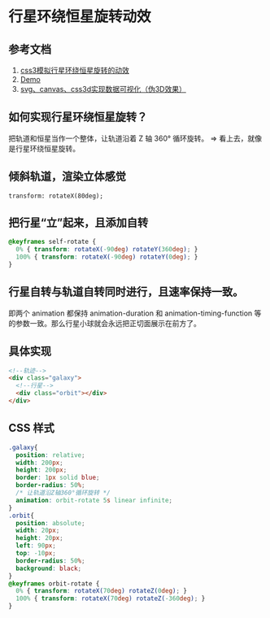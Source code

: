 # 行星环绕恒星旋转动效

## 参考文档
1. [css3模拟行星环绕恒星旋转的动效](https://www.jianshu.com/p/2b85973ad1ed)
2. [Demo](https://codepen.io/shawnfung/pen/zJVKdY)
3. [svg、canvas、css3d实现数据可视化（伪3D效果）](https://juejin.im/post/5b690a66f265da0f820254bd)

## 如何实现行星环绕恒星旋转？
把轨道和恒星当作一个整体，让轨道沿着 Z 轴 360° 循环旋转。 => 看上去，就像是行星环绕恒星旋转。

## 倾斜轨道，渲染立体感觉
```
transform: rotateX(80deg);
```

## 把行星“立”起来，且添加自转
```css
@keyframes self-rotate {
  0% { transform: rotateX(-90deg) rotateY(360deg); }
  100% { transform: rotateX(-90deg) rotateY(0deg); } 
}
```

## 行星自转与轨道自转同时进行，且速率保持一致。
即两个 animation 都保持 animation-duration 和 animation-timing-function 等的参数一致。那么行星小球就会永远把正切面展示在前方了。

## 具体实现
```html
<!--轨迹-->
<div class="galaxy">
  <!--行星-->
  <div class="orbit"></div>
</div>
```

## CSS 样式
```css
.galaxy{
  position: relative;
  width: 200px;
  height: 200px;
  border: 1px solid blue;
  border-radius: 50%;
  /* 让轨道沿Z轴360°循环旋转 */
  animation: orbit-rotate 5s linear infinite;
}
.orbit{
  position: absolute;
  width: 20px;
  height: 20px;
  left: 90px;
  top: -10px;
  border-radius: 50%;
  background: black;
}
@keyframes orbit-rotate {
  0% { transform: rotateX(70deg) rotateZ(0deg); }
  100% { transform: rotateX(70deg) rotateZ(-360deg); } 
}
```
